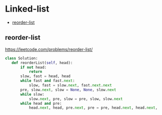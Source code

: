  # Linked-list

+ [reorder-list](#reorder-list)

## reorder-list

 https://leetcode.com/problems/reorder-list/ 

 ```python
class Solution:
    def reorderList(self, head):
        if not head:
            return
        slow, fast = head, head
        while fast and fast.next:
            slow, fast = slow.next, fast.next.next
        pre, slow.next, slow = None, None, slow.next
        while slow:
            slow.next, pre, slow = pre, slow, slow.next
        while head and pre:
            head.next, head, pre.next, pre = pre, head.next, head.next, pre.next

 ```
